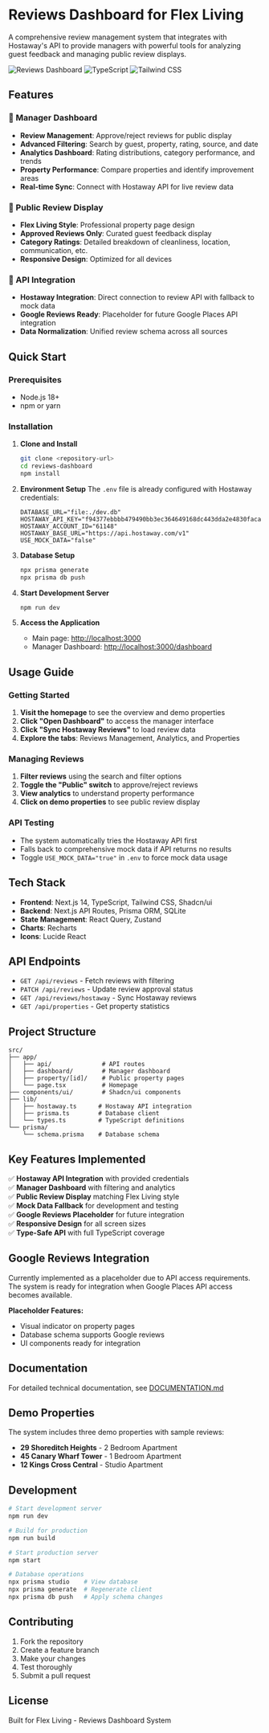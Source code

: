 # Reviews Dashboard for Flex Living

A comprehensive review management system that integrates with Hostaway's API to provide managers with powerful tools for analyzing guest feedback and managing public review displays.

![Reviews Dashboard](https://img.shields.io/badge/Next.js-14+-black?logo=next.js)
![TypeScript](https://img.shields.io/badge/TypeScript-5+-blue?logo=typescript)
![Tailwind CSS](https://img.shields.io/badge/Tailwind-3+-38bdf8?logo=tailwind-css)

## Features

### 🏢 Manager Dashboard
- **Review Management**: Approve/reject reviews for public display
- **Advanced Filtering**: Search by guest, property, rating, source, and date
- **Analytics Dashboard**: Rating distributions, category performance, and trends
- **Property Performance**: Compare properties and identify improvement areas
- **Real-time Sync**: Connect with Hostaway API for live review data

### 🌟 Public Review Display
- **Flex Living Style**: Professional property page design
- **Approved Reviews Only**: Curated guest feedback display
- **Category Ratings**: Detailed breakdown of cleanliness, location, communication, etc.
- **Responsive Design**: Optimized for all devices

### 🔗 API Integration
- **Hostaway Integration**: Direct connection to review API with fallback to mock data
- **Google Reviews Ready**: Placeholder for future Google Places API integration
- **Data Normalization**: Unified review schema across all sources

## Quick Start

### Prerequisites
- Node.js 18+
- npm or yarn

### Installation

1. **Clone and Install**
   ```bash
   git clone <repository-url>
   cd reviews-dashboard
   npm install
   ```

2. **Environment Setup**
   The `.env` file is already configured with Hostaway credentials:
   ```env
   DATABASE_URL="file:./dev.db"
   HOSTAWAY_API_KEY="f94377ebbbb479490bb3ec364649168dc443dda2e4830facaf5de2e74ccc9152"
   HOSTAWAY_ACCOUNT_ID="61148"
   HOSTAWAY_BASE_URL="https://api.hostaway.com/v1"
   USE_MOCK_DATA="false"
   ```

3. **Database Setup**
   ```bash
   npx prisma generate
   npx prisma db push
   ```

4. **Start Development Server**
   ```bash
   npm run dev
   ```

5. **Access the Application**
   - Main page: [http://localhost:3000](http://localhost:3000)
   - Manager Dashboard: [http://localhost:3000/dashboard](http://localhost:3000/dashboard)

## Usage Guide

### Getting Started
1. **Visit the homepage** to see the overview and demo properties
2. **Click "Open Dashboard"** to access the manager interface
3. **Click "Sync Hostaway Reviews"** to load review data
4. **Explore the tabs**: Reviews Management, Analytics, and Properties

### Managing Reviews
1. **Filter reviews** using the search and filter options
2. **Toggle the "Public" switch** to approve/reject reviews
3. **View analytics** to understand property performance
4. **Click on demo properties** to see public review display

### API Testing
- The system automatically tries the Hostaway API first
- Falls back to comprehensive mock data if API returns no results
- Toggle `USE_MOCK_DATA="true"` in `.env` to force mock data usage

## Tech Stack

- **Frontend**: Next.js 14, TypeScript, Tailwind CSS, Shadcn/ui
- **Backend**: Next.js API Routes, Prisma ORM, SQLite
- **State Management**: React Query, Zustand
- **Charts**: Recharts
- **Icons**: Lucide React

## API Endpoints

- `GET /api/reviews` - Fetch reviews with filtering
- `PATCH /api/reviews` - Update review approval status  
- `GET /api/reviews/hostaway` - Sync Hostaway reviews
- `GET /api/properties` - Get property statistics

## Project Structure

```
src/
├── app/
│   ├── api/              # API routes
│   ├── dashboard/        # Manager dashboard
│   ├── property/[id]/    # Public property pages
│   └── page.tsx          # Homepage
├── components/ui/        # Shadcn/ui components
├── lib/
│   ├── hostaway.ts      # Hostaway API integration
│   ├── prisma.ts        # Database client
│   └── types.ts         # TypeScript definitions
└── prisma/
    └── schema.prisma    # Database schema
```

## Key Features Implemented

✅ **Hostaway API Integration** with provided credentials  
✅ **Manager Dashboard** with filtering and analytics  
✅ **Public Review Display** matching Flex Living style  
✅ **Mock Data Fallback** for development and testing  
✅ **Google Reviews Placeholder** for future integration  
✅ **Responsive Design** for all screen sizes  
✅ **Type-Safe API** with full TypeScript coverage  

## Google Reviews Integration

Currently implemented as a placeholder due to API access requirements. The system is ready for integration when Google Places API access becomes available.

**Placeholder Features:**
- Visual indicator on property pages
- Database schema supports Google reviews
- UI components ready for integration

## Documentation

For detailed technical documentation, see [DOCUMENTATION.md](./DOCUMENTATION.md)

## Demo Properties

The system includes three demo properties with sample reviews:
- **29 Shoreditch Heights** - 2 Bedroom Apartment
- **45 Canary Wharf Tower** - 1 Bedroom Apartment  
- **12 Kings Cross Central** - Studio Apartment

## Development

```bash
# Start development server
npm run dev

# Build for production
npm run build

# Start production server
npm start

# Database operations
npx prisma studio    # View database
npx prisma generate  # Regenerate client
npx prisma db push   # Apply schema changes
```

## Contributing

1. Fork the repository
2. Create a feature branch
3. Make your changes
4. Test thoroughly
5. Submit a pull request

## License

Built for Flex Living - Reviews Dashboard System
